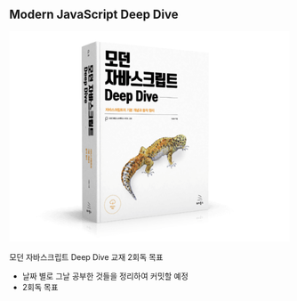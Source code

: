 <!-- 221210 start -->

## Modern JavaScript Deep Dive

<img src="./main-img.png" alt="book-img" />

모던 자바스크립트 Deep Dive 교재 2회독 목표

- 날짜 별로 그날 공부한 것들을 정리하여 커밋할 예정
- 2회독 목표
